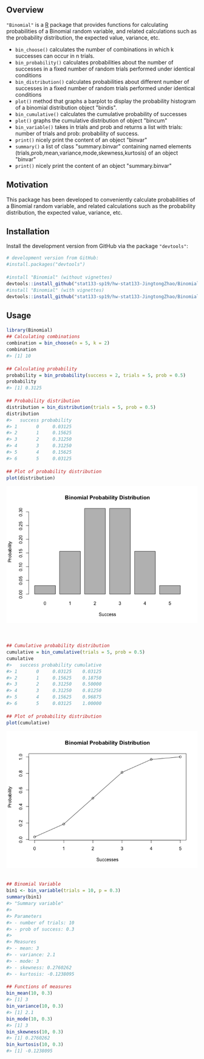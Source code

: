 
<!-- README.md is generated from README.Rmd. Please edit that file -->
Overview
--------

`"Binomial"` is a [R](http://www.r-project.org/) package that provides functions for calculating probabilities of a Binomial random variable, and related calculations such as the probability distribution, the expected value, variance, etc.

-   `bin_choose()` calculates the number of combinations in which k successes can occur in n trials.
-   `bin_probability()` calculates probabilities about the number of successes in a fixed number of random trials performed under identical conditions
-   `bin_distribution()` calculates probabilities about different number of successes in a fixed number of random trials performed under identical conditions
-   `plot()` method that graphs a barplot to display the probability histogram of a binomial distribution object "bindis".
-   `bin_cumulative()` calculates the cumulative probability of successes
-   `plot()` graphs the cumulative distribution of object "bincum"
-   `bin_variable()` takes in trials and prob and returns a list with trials: number of trials and prob: probability of success.
-   `print()` nicely print the content of an object "binvar"
-   `summary()` a list of class "summary.binvar" containing named elements (trials,prob,mean,variance,mode,skewness,kurtosis) of an object "binvar"
-   `print()` nicely print the content of an object "summary.binvar"

Motivation
----------

This package has been developed to conveniently calculate probabilities of a Binomial random variable, and related calculations such as the probability distribution, the expected value, variance, etc.

Installation
------------

Install the development version from GitHub via the package `"devtools"`:

``` r
# development version from GitHub:
#install.packages("devtools") 

#install "Binomial" (without vignettes)
devtools::install_github("stat133-sp19/hw-stat133-JingtongZhao/Binomial")
#install "Binomial" (with vignettes)
devtools::install_github("stat133-sp19/hw-stat133-JingtongZhao/Binomial", build_vignettes = TRUE)
```

Usage
-----

``` r
library(Binomial)
## Calculating combinations
combination = bin_choose(n = 5, k = 2)
combination
#> [1] 10

## Calculating probability
probability = bin_probability(success = 2, trials = 5, prob = 0.5)
probability
#> [1] 0.3125

## Probability distribution
distribution = bin_distribution(trials = 5, prob = 0.5)
distribution
#>   success probability
#> 1       0     0.03125
#> 2       1     0.15625
#> 3       2     0.31250
#> 4       3     0.31250
#> 5       4     0.15625
#> 6       5     0.03125

## Plot of probability distribution
plot(distribution)
```

![](README-unnamed-chunk-3-1.png)

``` r


## Cumulative probability distribution
cumulative = bin_cumulative(trials = 5, prob = 0.5)
cumulative
#>   success probability cumulative
#> 1       0     0.03125    0.03125
#> 2       1     0.15625    0.18750
#> 3       2     0.31250    0.50000
#> 4       3     0.31250    0.81250
#> 5       4     0.15625    0.96875
#> 6       5     0.03125    1.00000

## Plot of probability distribution
plot(cumulative)
```

![](README-unnamed-chunk-3-2.png)

``` r

## Binomial Variable
bin1 <- bin_variable(trials = 10, p = 0.3)
summary(bin1)
#> "Summary variable" 
#> 
#> Parameters 
#> - number of trials: 10 
#> - prob of success: 0.3 
#> 
#> Measures 
#> - mean: 3 
#> - variance: 2.1 
#> - mode: 3 
#> - skewness: 0.2760262 
#> - kurtosis: -0.1238095

## Functions of measures
bin_mean(10, 0.3)
#> [1] 3
bin_variance(10, 0.3)
#> [1] 2.1
bin_mode(10, 0.3)
#> [1] 3
bin_skewness(10, 0.3)
#> [1] 0.2760262
bin_kurtosis(10, 0.3)
#> [1] -0.1238095
```
